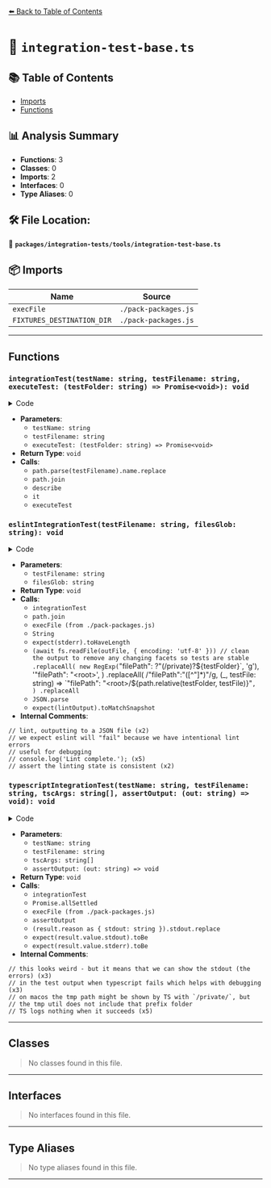 [⬅️ Back to Table of Contents](../../../index.md)

# 📄 `integration-test-base.ts`

## 📚 Table of Contents

- [Imports](#imports)
- [Functions](#functions)

## 📊 Analysis Summary

- **Functions**: 3
- **Classes**: 0
- **Imports**: 2
- **Interfaces**: 0
- **Type Aliases**: 0

## 🛠️ File Location:
📂 **`packages/integration-tests/tools/integration-test-base.ts`**

## 📦 Imports

| Name | Source |
|------|--------|
| `execFile` | `./pack-packages.js` |
| `FIXTURES_DESTINATION_DIR` | `./pack-packages.js` |


---

## Functions

### `integrationTest(testName: string, testFilename: string, executeTest: (testFolder: string) => Promise<void>): void`

<details><summary>Code</summary>

```ts
function integrationTest(
  testName: string,
  testFilename: string,
  executeTest: (testFolder: string) => Promise<void>,
): void {
  const fixture = path.parse(testFilename).name.replace('.test', '');

  const testFolder = path.join(FIXTURES_DESTINATION_DIR, fixture);

  describe(fixture, () => {
    describe(testName, () => {
      it('should work successfully', async () => {
        await executeTest(testFolder);
      });
    });
  });
}
```
</details>

- **Parameters**:
  - `testName: string`
  - `testFilename: string`
  - `executeTest: (testFolder: string) => Promise<void>`
- **Return Type**: `void`
- **Calls**:
  - `path.parse(testFilename).name.replace`
  - `path.join`
  - `describe`
  - `it`
  - `executeTest`
### `eslintIntegrationTest(testFilename: string, filesGlob: string): void`

<details><summary>Code</summary>

```ts
export function eslintIntegrationTest(
  testFilename: string,
  filesGlob: string,
): void {
  integrationTest('eslint', testFilename, async testFolder => {
    // lint, outputting to a JSON file
    const outFile = path.join(testFolder, 'eslint.json');

    let stderr = '';
    try {
      await execFile(
        'yarn',
        [
          'eslint',
          '--format',
          'json',
          '--output-file',
          outFile,
          '--fix-dry-run',
          filesGlob,
        ],
        {
          cwd: testFolder,
          shell: true,
        },
      );
    } catch (ex) {
      // we expect eslint will "fail" because we have intentional lint errors

      // useful for debugging
      if (typeof ex === 'object' && ex != null && 'stderr' in ex) {
        stderr = String(ex.stderr);
      }
    }
    // console.log('Lint complete.');
    expect(stderr).toHaveLength(0);

    // assert the linting state is consistent
    const lintOutputRAW = (await fs.readFile(outFile, { encoding: 'utf-8' }))
      // clean the output to remove any changing facets so tests are stable
      .replaceAll(
        new RegExp(`"filePath": ?"(/private)?${testFolder}`, 'g'),
        '"filePath": "<root>',
      )
      .replaceAll(
        /"filePath":"([^"]*)"/g,
        (_, testFile: string) =>
          `"filePath": "<root>/${path.relative(testFolder, testFile)}"`,
      )
      .replaceAll(/C:\\\\(usr)\\\\(linked)\\\\(tsconfig.json)/g, '/$1/$2/$3');
    try {
      const lintOutput = JSON.parse(lintOutputRAW);
      expect(lintOutput).toMatchSnapshot();
    } catch {
      throw new Error(
        `Lint output could not be parsed as JSON: \`${lintOutputRAW}\`.`,
      );
    }
  });
}
```
</details>

- **Parameters**:
  - `testFilename: string`
  - `filesGlob: string`
- **Return Type**: `void`
- **Calls**:
  - `integrationTest`
  - `path.join`
  - `execFile (from ./pack-packages.js)`
  - `String`
  - `expect(stderr).toHaveLength`
  - `(await fs.readFile(outFile, { encoding: 'utf-8' }))
      // clean the output to remove any changing facets so tests are stable
      .replaceAll(
        new RegExp(`"filePath": ?"(/private)?${testFolder}`, 'g'),
        '"filePath": "<root>',
      )
      .replaceAll(
        /"filePath":"([^"]*)"/g,
        (_, testFile: string) =>
          `"filePath": "<root>/${path.relative(testFolder, testFile)}"`,
      )
      .replaceAll`
  - `JSON.parse`
  - `expect(lintOutput).toMatchSnapshot`
- **Internal Comments**:
```
// lint, outputting to a JSON file (x2)
// we expect eslint will "fail" because we have intentional lint errors
// useful for debugging
// console.log('Lint complete.'); (x5)
// assert the linting state is consistent (x2)
```

### `typescriptIntegrationTest(testName: string, testFilename: string, tscArgs: string[], assertOutput: (out: string) => void): void`

<details><summary>Code</summary>

```ts
export function typescriptIntegrationTest(
  testName: string,
  testFilename: string,
  tscArgs: string[],
  assertOutput: (out: string) => void,
): void {
  integrationTest(testName, testFilename, async testFolder => {
    const [result] = await Promise.allSettled([
      execFile('yarn', ['tsc', '--noEmit', '--skipLibCheck', ...tscArgs], {
        cwd: testFolder,
        shell: true,
      }),
    ]);

    if (result.status === 'rejected') {
      // this looks weird - but it means that we can show the stdout (the errors)
      // in the test output when typescript fails which helps with debugging
      assertOutput(
        (result.reason as { stdout: string }).stdout.replace(
          // on macos the tmp path might be shown by TS with `/private/`, but
          // the tmp util does not include that prefix folder
          new RegExp(`(/private)?${testFolder}`),
          '/<tmp_folder>',
        ),
      );
    } else {
      // TS logs nothing when it succeeds
      expect(result.value.stdout).toBe('');
      expect(result.value.stderr).toBe('');
    }
  });
}
```
</details>

- **Parameters**:
  - `testName: string`
  - `testFilename: string`
  - `tscArgs: string[]`
  - `assertOutput: (out: string) => void`
- **Return Type**: `void`
- **Calls**:
  - `integrationTest`
  - `Promise.allSettled`
  - `execFile (from ./pack-packages.js)`
  - `assertOutput`
  - `(result.reason as { stdout: string }).stdout.replace`
  - `expect(result.value.stdout).toBe`
  - `expect(result.value.stderr).toBe`
- **Internal Comments**:
```
// this looks weird - but it means that we can show the stdout (the errors) (x3)
// in the test output when typescript fails which helps with debugging (x3)
// on macos the tmp path might be shown by TS with `/private/`, but
// the tmp util does not include that prefix folder
// TS logs nothing when it succeeds (x5)
```


---

## Classes

> No classes found in this file.


---

## Interfaces

> No interfaces found in this file.


---

## Type Aliases

> No type aliases found in this file.


---